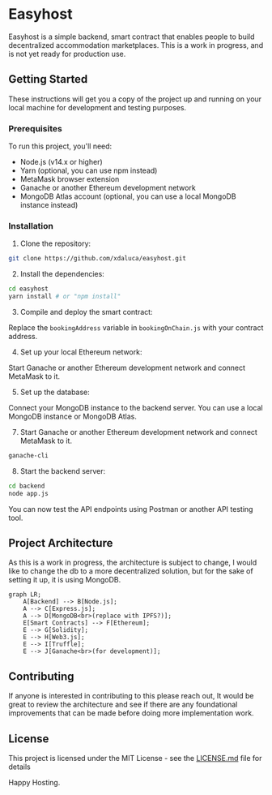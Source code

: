 # Easyhost

Easyhost is a simple backend, smart contract that enables people to build decentralized accommodation marketplaces. This is a work in progress, and is not yet ready for production use.

## Getting Started

These instructions will get you a copy of the project up and running on your local machine for development and testing purposes. 

### Prerequisites

To run this project, you'll need:

* Node.js (v14.x or higher)
* Yarn (optional, you can use npm instead)
* MetaMask browser extension
* Ganache or another Ethereum development network
* MongoDB Atlas account (optional, you can use a local MongoDB instance instead)

### Installation

1. Clone the repository:

```bash
git clone https://github.com/xdaluca/easyhost.git
```

2. Install the dependencies:

```bash
cd easyhost
yarn install # or "npm install"
```

3. Compile and deploy the smart contract:

Replace the `bookingAddress` variable in `bookingOnChain.js` with your contract address.

4. Set up your local Ethereum network:

Start Ganache or another Ethereum development network and connect MetaMask to it.

5. Set up the database:

Connect your MongoDB instance to the backend server. You can use a local MongoDB instance or MongoDB Atlas.

7. Start Ganache or another Ethereum development network and connect MetaMask to it.

```bash
ganache-cli
```

8. Start the backend server:

```bash
cd backend
node app.js
```

You can now test the API endpoints using Postman or another API testing tool.

## Project Architecture

As this is a work in progress, the architecture is subject to change, I would like to change the db to a more decentralized solution, but for the sake of setting it up, it is using MongoDB.

```mermaid
graph LR;
    A[Backend] --> B[Node.js];
    A --> C[Express.js];
    A --> D[MongoDB<br>(replace with IPFS?)];
    E[Smart Contracts] --> F[Ethereum];
    E --> G[Solidity];
    E --> H[Web3.js];
    E --> I[Truffle];
    E --> J[Ganache<br>(for development)];
```

## Contributing

If anyone is interested in contributing to this please reach out, It would be great to review the architecture and see if there are any foundational improvements that can be made before doing more implementation work.

## License

This project is licensed under the MIT License - see the [LICENSE.md](LICENSE.md) file for details

Happy Hosting.